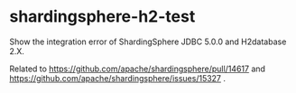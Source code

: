 # shardingsphere-h2-test

Show the integration error of ShardingSphere JDBC 5.0.0 and H2database 2.X.

Related to https://github.com/apache/shardingsphere/pull/14617 and https://github.com/apache/shardingsphere/issues/15327 .
